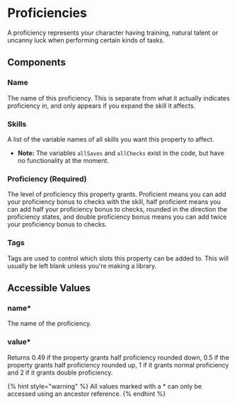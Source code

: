 # Proficiencies

A proficiency represents your character having training, natural talent or uncanny luck when performing certain kinds of tasks.

## Components

### Name

The name of this proficiency. This is separate from what it actually indicates proficiency in, and only appears if you expand the skill it affects.

### Skills

A list of the variable names of all skills you want this property to affect.

* **Note:** The variables `allSaves` and `allChecks` exist in the code, but have no functionality at the moment.

### Proficiency \(Required\)

The level of proficiency this property grants. Proficient means you can add your proficiency bonus to checks with the skill, half proficient means you can add half your proficiency bonus to checks, rounded in the direction the proficiency states, and double proficiency bonus means you can add twice your proficiency bonus to checks.

### Tags

Tags are used to control which slots this property can be added to. This will usually be left blank unless you're making a library.

## Accessible Values

### name\*

The name of the proficiency.

### value\*

Returns 0.49 if the property grants half proficiency rounded down, 0.5 if the property grants half proficiency rounded up, 1 if it grants normal proficiency and 2 if it grants double proficiency.

{% hint style="warning" %}
All values marked with a \* can only be accessed using an ancestor reference.
{% endhint %}

